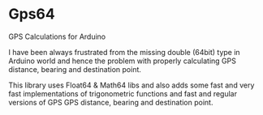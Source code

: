 # Gps64
GPS Calculations for Arduino

I have been always frustrated from the missing double (64bit) type in Arduino world and hence the problem with properly calculating GPS distance, bearing and destination point.

This library uses Float64 & Math64 libs and also adds some fast and very fast implementations of trigonometric functions and fast and regular versions of GPS GPS distance, bearing and destination point.  
